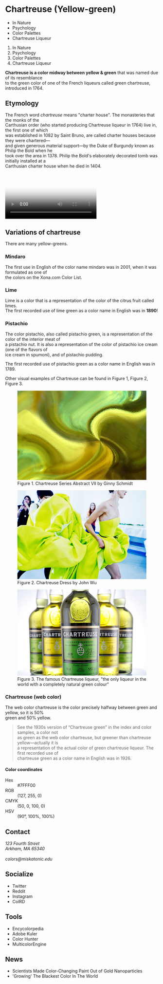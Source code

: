 

<html>

<head>
    <title>Chartreuse (Yellow-green)</title>
    <h1>Chartreuse (Yellow-green)</h1>
</head>
<style>
    body{
        margin: 20px;
    }
    p {
        line-height: 1.2em;
    }
</style>

<body>
    <ul>
        <li>In Nature</li>
        <li>Psychology</li>
        <li>Color Palettes</li>
        <li>Chartreuse Liqueur</li>
      </ul>
      <ol type ="1">
        <li>In Nature</li>
        <li>Psychology</li>
        <li>Color Palettes</li>
        <li>Chartreuse Liqueur</li>
      </ol>


  <dl>
      <dt> <strong>Chartreuse is a color midway between yellow & green</strong> that was named due of its resemblance<br>
      to the green color of one of the French liqueurs called green chartreuse, introduced in 1764.</p>    
  </dl>

  <h2>Etymology</h2>

  <p>The French word <i>chartreuse</i> means "charter house". The monasteries that the monks of the <br>
  Carthusian order (who started producing Chartreuse liqueur in 1764) live  in, the first one of which <br>
  was established in 1082 by Saint Bruno, are called charter houses because they were chartered— <br>
  and given generous material support—by the Duke of Burgundy known as Philip the Bold when he <br>
  took over the area in 1378. Philip the Bold's elaborately decorated tomb was initially installed at a <br>
  Carthusian charter house when he died in 1404.</p>

     
  <video poster="chartreuse-monastery.jpg" controls>
  <source src="C:\Users\Gast12\github-classroom\webprogplus\assignment02-htmlbasics-Michael2836\videoschartreuse-monastery.mp4" type="video/mp4">
   Your browser does not support the video tag.
  </video>

     

  <h2>Variations of chartreuse</h2>

  <p>There are many yellow-greens.</p>

  <dl>
      <dt><h3>Mindaro</h3></dt>
      <dt>The first use in English of the color name mindaro was in 2001, when it was formulated as one of <br>
      the colors on the Xona.com Color List.</dt>
      <h3>Lime</h3>
      <p>Lime is a color that is a representation of the color of the citrus fruit called limes. <br>
      The first recorded use of lime green as a color name in English was in <b>1890</b>!</p>
      <dt><h3>Pistachio</h3></dt>
      <dt>The color pistachio, also called pistachio green, is a representation of the color of the interior meat of <br>
      a pistachio nut. It is also a representation of the color of pistachio ice cream (one of the flavors of <br>
      ice cream in spumoni), and of pistachio pudding.</dt>
           
  <p></p>
                      
  <p>The first recorded use of pistachio green as a color name in English was in 1789.</p>

  <p></p>

  <p>Other visual examples of Chartreuse can be found in Figure 1, Figure 2, Figure 3.</p>

  <figure>

   <img src="chartreuse-art.jpg" alt="Abstrakte Kunst">
    <figcaption>Figure 1. Chartreuse Series Abstract VII by Ginny Schmidt</figcaption>
  </figure>

  <figure>

   <img src="chartreuse-dress.jpg" alt="Mode Kleid">
   <figcaption>Figure 2. Chartreuse Dress by John Wu</figcaption>
  </figure>

  <figure>

   <img src="images\chartreuse-liqueur.jpg" alt="Likör">
   <figcaption>Figure 3. The famous Chartreuse liqueur, "the only liqueur in the world with a completely natural green colour"</figcaption>
  </figure>


  <dt><h3>Chartreuse (web color)</h3></dt>
  <dt>The web color chartreuse is the color precisely halfway between green and yellow, so it is 50% <br>
          green and 50% yellow.</dt> 
          <blockquote>
            <dt>See the 1930s version of “Chartreuse green” in the index and color samples, a color not<br>
            as green as the web color chartreuse, but greener than chartreuse yellow—actually it is<br>
            a representation of the actual color of green chartreuse liqueur. The first recorded use of<br>
            chartreuse green as a color name in English was in 1926.</dt>
            </blockquote>
    </dl>

  <h4>Color coordinates</h4>
    <dl>
        <dt>Hex</dt>
        <dd>#7FFF00</dd>
        <dt>RGB</dt>
        <dd>(127, 255, 0)</dd>
        <dt>CMYK</dt>
        <dd>(50, 0, 100, 0)</dd>
        <dt>HSV</dt>
        <dd>(90°, 100%, 100%)</dd>
      </dl>


  <h2>Contact</h2>
  <address>
   123 Fourth Street<br>
   Arkham, MA 65340<br>
    <br>
   colors@miskatonic.edu
  </address>
        
    
  <h2>Socialize</h2>
      <ul>
          <li>Twitter</li>
          <li>Reddit</li>
          <li>Instagram</li>
          <li>ColRD</li>
      </ul>
    
    
  <h2>Tools</h2>
        <ul>
            <li>Encycolorpedia</li>
            <li>Adobe Kuler</li>
            <li>Color Hunter</li>
            <li>MulticolorEngine</li>
        </ul>
    
    
  <h2>News</h2>
        <ul>
            <li>Scientists Made Color-Changing Paint Out of Gold Nanoparticles</li>
            <li>'Growing' The Blackest Color In The World</li>
    
  </ul>
























</body>

</html>
